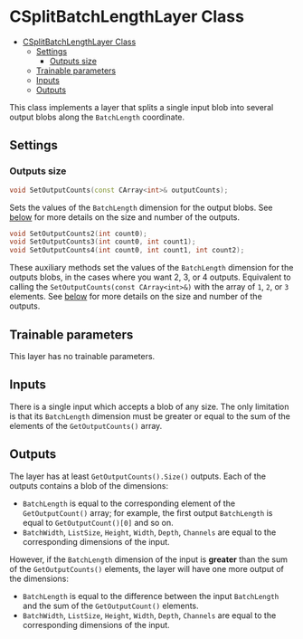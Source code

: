 # CSplitBatchLengthLayer Class

<!-- TOC -->

- [CSplitBatchLengthLayer Class](#csplitbatchlengthlayer-class)
    - [Settings](#settings)
        - [Outputs size](#outputs-size)
    - [Trainable parameters](#trainable-parameters)
    - [Inputs](#inputs)
    - [Outputs](#outputs)

<!-- /TOC -->

This class implements a layer that splits a single input blob into several output blobs along the `BatchLength` coordinate.

## Settings

### Outputs size

```c++
void SetOutputCounts(const CArray<int>& outputCounts);
```

Sets the values of the `BatchLength` dimension for the output blobs. See [below](#outputs) for more details on the size and number of the outputs.


```c++
void SetOutputCounts2(int count0);
void SetOutputCounts3(int count0, int count1);
void SetOutputCounts4(int count0, int count1, int count2);
```

These auxiliary methods set the values of the `BatchLength` dimension for the outputs blobs, in the cases where you want 2, 3, or 4 outputs. Equivalent to calling the `SetOutputCounts(const CArray<int>&)` with the array of `1`, `2`, or `3` elements. See [below](#outputs) for more details on the size and number of the outputs.

## Trainable parameters

This layer has no trainable parameters.

## Inputs

There is a single input which accepts a blob of any size. The only limitation is that its `BatchLength` dimension must be greater or equal to the sum of the elements of the `GetOutputCounts()` array.

## Outputs

The layer has at least `GetOutputCounts().Size()` outputs. Each of the outputs contains a blob of the dimensions:

- `BatchLength` is equal to the corresponding element of the `GetOutputCount()` array; for example, the first output `BatchLength` is equal to `GetOutputCount()[0]` and so on.
- `BatchWidth`, `ListSize`, `Height`, `Width`, `Depth`, `Channels` are equal to the corresponding dimensions of the input.

However, if the `BatchLength` dimension of the input is **greater** than the sum of the `GetOutputCounts()` elements, the layer will have one more output of the dimensions:

- `BatchLength` is equal to the difference between the input `BatchLength` and the sum of the `GetOutputCount()` elements.
- `BatchWidth`, `ListSize`, `Height`, `Width`, `Depth`, `Channels` are equal to the corresponding dimensions of the input.
